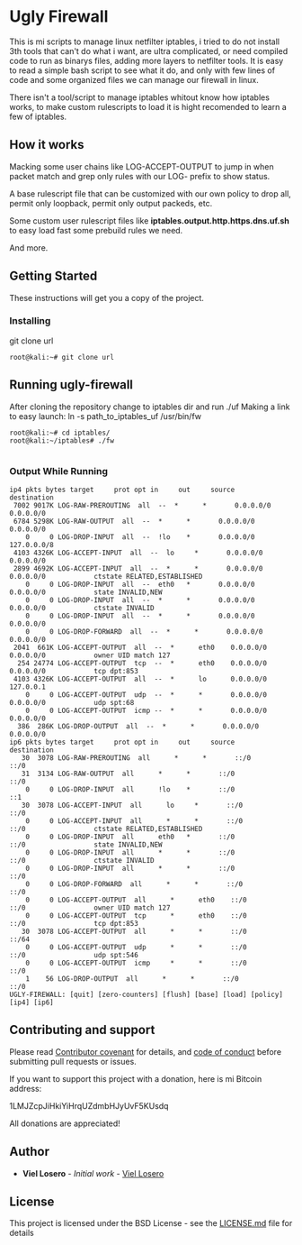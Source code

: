 ﻿# Ugly Firewall

This is mi scripts to manage linux netfilter iptables, i tried to do not install 3th tools that can't do what i want, are ultra complicated, or need compiled code to run as binarys files, adding more layers to netfilter tools. It is easy to read a simple bash script to see what it do, and only with few lines of code and some organized files we can manage our firewall in linux.

There isn't a tool/script to manage iptables whitout know how iptables works, to make custom rulescripts to load it is hight recomended to learn a few of iptables.

## How it works

Macking some user chains like LOG-ACCEPT-OUTPUT to jump in when packet match and grep only rules with our LOG- prefix to show status.

A base rulescript file that can be customized with our own policy to drop all, permit only loopback, permit only output packeds, etc.

Some custom user rulescript files like **iptables.output.http.https.dns.uf.sh** to easy load fast some prebuild rules we need.

And more.

## Getting Started

These instructions will get you a copy of the project.

### Installing
git clone url                                                                                 

```shell
root@kali:~# git clone url 
```

## Running ugly-firewall

After cloning the repository change to iptables dir and run ./uf
Making a link to easy launch: ln -s path_to_iptables_uf /usr/bin/fw


```shell
root@kali:~# cd iptables/                                                                                                    
root@kali:~/iptables# ./fw                                                                      
                                                                                                                                                              
```

### Output While Running

```shell
ip4 pkts bytes target     prot opt in     out     source               destination
 7002 9017K LOG-RAW-PREROUTING  all  --  *      *       0.0.0.0/0            0.0.0.0/0           
 6784 5298K LOG-RAW-OUTPUT  all  --  *      *       0.0.0.0/0            0.0.0.0/0           
    0     0 LOG-DROP-INPUT  all  --  !lo    *       0.0.0.0/0            127.0.0.0/8         
 4103 4326K LOG-ACCEPT-INPUT  all  --  lo     *       0.0.0.0/0            0.0.0.0/0           
 2899 4692K LOG-ACCEPT-INPUT  all  --  *      *       0.0.0.0/0            0.0.0.0/0            ctstate RELATED,ESTABLISHED
    0     0 LOG-DROP-INPUT  all  --  eth0   *       0.0.0.0/0            0.0.0.0/0            state INVALID,NEW
    0     0 LOG-DROP-INPUT  all  --  *      *       0.0.0.0/0            0.0.0.0/0            ctstate INVALID
    0     0 LOG-DROP-INPUT  all  --  *      *       0.0.0.0/0            0.0.0.0/0           
    0     0 LOG-DROP-FORWARD  all  --  *      *       0.0.0.0/0            0.0.0.0/0           
 2041  661K LOG-ACCEPT-OUTPUT  all  --  *      eth0    0.0.0.0/0            0.0.0.0/0            owner UID match 127
  254 24774 LOG-ACCEPT-OUTPUT  tcp  --  *      eth0    0.0.0.0/0            0.0.0.0/0            tcp dpt:853
 4103 4326K LOG-ACCEPT-OUTPUT  all  --  *      lo      0.0.0.0/0            127.0.0.1           
    0     0 LOG-ACCEPT-OUTPUT  udp  --  *      *       0.0.0.0/0            0.0.0.0/0            udp spt:68
    0     0 LOG-ACCEPT-OUTPUT  icmp --  *      *       0.0.0.0/0            0.0.0.0/0           
  386  286K LOG-DROP-OUTPUT  all  --  *      *       0.0.0.0/0            0.0.0.0/0           
ip6 pkts bytes target     prot opt in     out     source               destination
   30  3078 LOG-RAW-PREROUTING  all      *      *       ::/0                 ::/0                
   31  3134 LOG-RAW-OUTPUT  all      *      *       ::/0                 ::/0                
    0     0 LOG-DROP-INPUT  all      !lo    *       ::/0                 ::1                 
   30  3078 LOG-ACCEPT-INPUT  all      lo     *       ::/0                 ::/0                
    0     0 LOG-ACCEPT-INPUT  all      *      *       ::/0                 ::/0                 ctstate RELATED,ESTABLISHED
    0     0 LOG-DROP-INPUT  all      eth0   *       ::/0                 ::/0                 state INVALID,NEW
    0     0 LOG-DROP-INPUT  all      *      *       ::/0                 ::/0                 ctstate INVALID
    0     0 LOG-DROP-INPUT  all      *      *       ::/0                 ::/0                
    0     0 LOG-DROP-FORWARD  all      *      *       ::/0                 ::/0                
    0     0 LOG-ACCEPT-OUTPUT  all      *      eth0    ::/0                 ::/0                 owner UID match 127
    0     0 LOG-ACCEPT-OUTPUT  tcp      *      eth0    ::/0                 ::/0                 tcp dpt:853
   30  3078 LOG-ACCEPT-OUTPUT  all      *      *       ::/0                 ::/64               
    0     0 LOG-ACCEPT-OUTPUT  udp      *      *       ::/0                 ::/0                 udp spt:546
    0     0 LOG-ACCEPT-OUTPUT  icmp     *      *       ::/0                 ::/0                
    1    56 LOG-DROP-OUTPUT  all      *      *       ::/0                 ::/0                
UGLY-FIREWALL: [quit] [zero-counters] [flush] [base] [load] [policy] [ip4] [ip6]
```

## Contributing and support

Please read [Contributor covenant](https://www.contributor-covenant.org/) for details, and  [code of conduct](https://www.contributor-covenant.org/version/2/0/code_of_conduct) before submitting pull requests or issues.

If you want to support this project with a donation, here is mi Bitcoin address:

1LMJZcpJiHkiYiHrqUZdmbHJyUvF5KUsdq

All donations are appreciated!

## Author

* **Viel Losero** - *Initial work* - [Viel Losero](https://github.com/VielLosero)

## License

This project is licensed under the BSD License - see the [LICENSE.md](LICENSE.md) file for details
